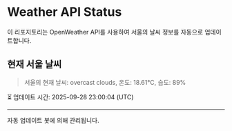 
# Weather API Status

이 리포지토리는 OpenWeather API를 사용하여 서울의 날씨 정보를 자동으로 업데이트합니다.

## 현재 서울 날씨
> 서울의 현재 날씨: overcast clouds, 온도: 18.61°C, 습도: 89%

⏳ 업데이트 시간: 2025-09-28 23:00:04 (UTC)

---
자동 업데이트 봇에 의해 관리됩니다.
